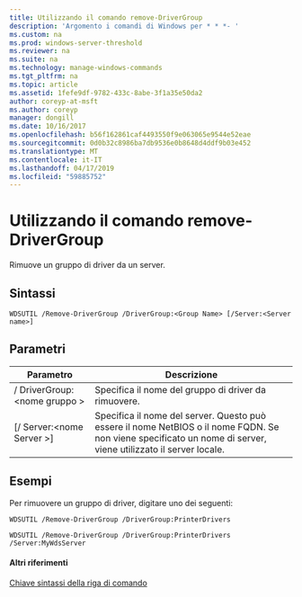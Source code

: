 ```yaml
---
title: Utilizzando il comando remove-DriverGroup
description: 'Argomento i comandi di Windows per * * *- '
ms.custom: na
ms.prod: windows-server-threshold
ms.reviewer: na
ms.suite: na
ms.technology: manage-windows-commands
ms.tgt_pltfrm: na
ms.topic: article
ms.assetid: 1fefe9df-9782-433c-8abe-3f1a35e50da2
author: coreyp-at-msft
ms.author: coreyp
manager: dongill
ms.date: 10/16/2017
ms.openlocfilehash: b56f162861caf4493550f9e063065e9544e52eae
ms.sourcegitcommit: 0d0b32c8986ba7db9536e0b8648d4ddf9b03e452
ms.translationtype: MT
ms.contentlocale: it-IT
ms.lasthandoff: 04/17/2019
ms.locfileid: "59885752"
---
```

# <a name="using-the-remove-drivergroup-command"></a>Utilizzando il comando remove-DriverGroup



Rimuove un gruppo di driver da un server.

## <a name="syntax"></a>Sintassi

```
WDSUTIL /Remove-DriverGroup /DriverGroup:<Group Name> [/Server:<Server name>]
```

## <a name="parameters"></a>Parametri

|Parametro|Descrizione|
|---------|-----------|
|/ DriverGroup:\<nome gruppo >|Specifica il nome del gruppo di driver da rimuovere.|
|[/ Server:\<nome Server >]|Specifica il nome del server. Questo può essere il nome NetBIOS o il nome FQDN. Se non viene specificato un nome di server, viene utilizzato il server locale.|

## <a name="BKMK_examples"></a>Esempi

Per rimuovere un gruppo di driver, digitare uno dei seguenti:
```
WDSUTIL /Remove-DriverGroup /DriverGroup:PrinterDrivers
```
```
WDSUTIL /Remove-DriverGroup /DriverGroup:PrinterDrivers /Server:MyWdsServer
```

#### <a name="additional-references"></a>Altri riferimenti

[Chiave sintassi della riga di comando](command-line-syntax-key.md)